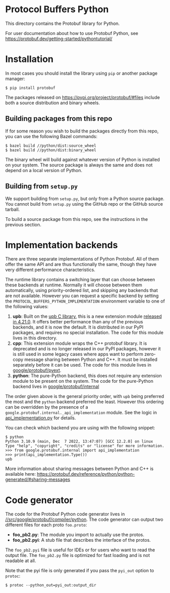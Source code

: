 # Protocol Buffers Python

This directory contains the Protobuf library for Python.

For user documentation about how to use Protobuf Python, see
https://protobuf.dev/getting-started/pythontutorial/

# Installation

In most cases you should install the library using `pip` or another package
manager:

```
$ pip install protobuf
```

The packages released on https://pypi.org/project/protobuf/#files include both a
source distribution and binary wheels.

## Building packages from this repo

If for some reason you wish to build the packages directly from this repo, you
can use the following Bazel commands:

```
$ bazel build //python/dist:source_wheel
$ bazel build //python/dist:binary_wheel
```

The binary wheel will build against whatever version of Python is installed on
your system. The source package is always the same and does not depend on a
local version of Python.

## Building from `setup.py`

We support building from `setup.py`, but only from a Python source package.
You cannot build from `setup.py` using the GitHub repo or the GitHub source
tarball.

To build a source package from this repo, see the instructions in the previous
section.

# Implementation backends

There are three separate implementations of Python Protobuf. All of them offer
the same API and are thus functionally the same, though they have very different
performance characteristics.

The runtime library contains a switching layer that can choose between these
backends at runtime. Normally it will choose between them automatically, using
priority-ordered list, and skipping any backends that are not available. However
you can request a specific backend by setting the
`PROTOCOL_BUFFERS_PYTHON_IMPLEMENTATION` environment variable to one of the
following values:

1.  **upb**: Built on the
    [upb C library](https://github.com/protocolbuffers/protobuf/tree/main/upb),
    this is a new extension module
    [released in 4.21.0](https://protobuf.dev/news/2022-05-06/). It offers
    better performance than any of the previous backends, and it is now the
    default. It is distributed in our PyPI packages, and requires no special
    installation. The code for this module lives in this directory.
1.  **cpp**: This extension module wraps the C++ protobuf library. It is
    deprecated and is no longer released in our PyPI packages, however it is
    still used in some legacy cases where apps want to perform zero-copy message
    sharing between Python and C++. It must be installed separately before it
    can be used. The code for this module lives in
    [google/protobuf/pyext](https://github.com/protocolbuffers/protobuf/tree/main/python/google/protobuf/pyext).
1.  **python**: The pure-Python backend, this does not require any extension
    module to be present on the system. The code for the pure-Python backend
    lives in [google/protobuf/internal](google/protobuf/internal)

The order given above is the general priority order, with `upb` being preferred
the most and the `python` backend preferred the least. However this ordering can
be overridden by the presence of a
`google.protobuf.internal._api_implementation` module. See the logic in
[api_implementation.py](https://github.com/protocolbuffers/protobuf/blob/main/python/google/protobuf/internal/api_implementation.py)
for details.

You can check which backend you are using with the following snippet:

```
$ python
Python 3.10.9 (main, Dec  7 2022, 13:47:07) [GCC 12.2.0] on linux
Type "help", "copyright", "credits" or "license" for more information.
>>> from google.protobuf.internal import api_implementation
>>> print(api_implementation.Type())
upb
```

More information about sharing messages between Python and C++ is available
here: https://protobuf.dev/reference/python/python-generated/#sharing-messages

# Code generator

The code for the Protobuf Python code generator lives in
[//src/google/protobuf/compiler/python](https://github.com/protocolbuffers/protobuf/tree/main/src/google/protobuf/compiler/python).
The code generator can output two different files for each proto `foo.proto`:

*   **foo_pb2.py**: The module you import to actually use the protos.
*   **foo_pb2.pyi**: A stub file that describes the interface of the protos.

The `foo_pb2.pyi` file is useful for IDEs or for users who want to read the
output file. The `foo_pb2.py` file is optimized for fast loading and is not
readable at all.

Note that the pyi file is only generated if you pass the `pyi_out` option to
`protoc`:

```
$ protoc --python_out=pyi_out:output_dir
```
